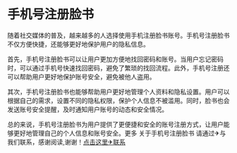 # 手机号注册脸书

随着社交媒体的普及，越来越多的人选择使用手机注册脸书账号。手机号注册脸书不仅方便快捷，还能够更好地保护用户的隐私信息。

首先，手机号注册脸书可以让用户更加方便地找回密码和账号。当用户忘记密码时，可以通过手机号快速找回密码，避免了繁琐的找回流程。此外，手机号注册还可以帮助用户更好地保护账号安全，避免被他人盗用。

其次，手机号注册脸书也能够帮助用户更好地管理个人资料和隐私设置。用户可以根据自己的需求，设置不同的隐私权限，保护个人信息不被滥用。同时，脸书也会发送账号安全提醒，及时通知用户账号的动态和安全情况。

总的来说，手机号注册脸书为用户提供了更便捷和安全的账号注册方式，让用户能够更好地管理自己的个人信息和账号安全。更多 关于手机号注册脸书 请通过✈与我们联系，感谢阅读,谢谢！[点击这里✈联系](https://t.me/LM999bot)